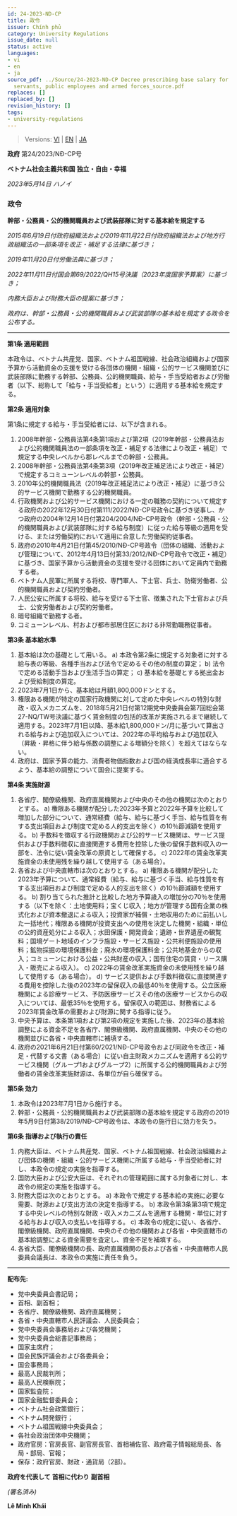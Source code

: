 ```yaml
---
id: 24-2023-ND-CP
title: 政令
issuer: Chính phủ
category: University Regulations
issue_date: null
status: active
languages:
- vi
- en
- ja
source_pdf: ../Source/24-2023-ND-CP Decree prescribing base salary for cadres, civil
  servants, public employees and armed forces_source.pdf
replaces: []
replaced_by: []
revision_history: []
tags:
- university-regulations
---
```

> Versions: [VI](../Vietnamese/24-2023-ND-CP%20Quy%20%C4%91%E1%BB%8Bnh%20m%E1%BB%A9c%20l%C6%B0%C6%A1ng%20c%C6%A1%20s%E1%BB%9F%20%C4%91%E1%BB%91i%20v%E1%BB%9Bi%20c%C3%A1n%20b%E1%BB%99%2C%20c%C3%B4ng%20ch%E1%BB%A9c%2C%20vi%C3%AAn%20ch%E1%BB%A9c%20v%C3%A0%20l%E1%BB%B1c%20l%C6%B0%E1%BB%A3ng%20v%C5%A9%20trang_source.md) | [EN](../English/24-2023-ND-CP%20Decree%20prescribing%20base%20salary%20for%20cadres%2C%20civil%20servants%2C%20public%20employees%20and%20armed%20forces.md) | [JA](24-2023-ND-CP%20%E5%B9%B9%E9%83%A8%E3%83%BB%E5%85%AC%E5%8B%99%E5%93%A1%E3%83%BB%E5%85%AC%E7%9A%84%E6%A9%9F%E9%96%A2%E8%81%B7%E5%93%A1%E3%81%8A%E3%82%88%E3%81%B3%E6%AD%A6%E8%A3%85%E9%83%A8%E9%9A%8A%E3%81%AB%E5%AF%BE%E3%81%99%E3%82%8B%E5%9F%BA%E6%9C%AC%E7%B5%A6%E3%82%92%E8%A6%8F%E5%AE%9A%E3%81%99%E3%82%8B%E6%94%BF%E4%BB%A4.md)

**政府**
第24/2023/NĐ-CP号

**ベトナム社会主義共和国**
**独立・自由・幸福**

*2023年5月14日 ハノイ*

### 政令
**幹部・公務員・公的機関職員および武装部隊に対する基本給を規定する**

*2015年6月19日付政府組織法および2019年11月22日付政府組織法および地方行政組織法の一部条項を改正・補足する法律に基づき；*

*2019年11月20日付労働法典に基づき；*

*2022年11月11日付国会第69/2022/QH15号決議（2023年度国家予算案）に基づき；*

*内務大臣および財務大臣の提案に基づき；*

*政府は、幹部・公務員・公的機関職員および武装部隊の基本給を規定する政令を公布する。*

---

**第1条 適用範囲**

本政令は、ベトナム共産党、国家、ベトナム祖国戦線、社会政治組織および国家予算から活動資金の支援を受ける各団体の機関・組織・公的サービス機関並びに武装部隊に勤務する幹部、公務員、公的機関職員、給与・手当受給者および労働者（以下、総称して「給与・手当受給者」という）に適用する基本給を規定する。

**第2条 適用対象**

第1条に規定する給与・手当受給者には、以下が含まれる。

1. 2008年幹部・公務員法第4条第1項および第2項（2019年幹部・公務員法および公的機関職員法の一部条項を改正・補足する法律により改正・補足）で規定する中央レベルから郡レベルまでの幹部・公務員。
2. 2008年幹部・公務員法第4条第3項（2019年改正補足法により改正・補足）で規定するコミューンレベルの幹部・公務員。
3. 2010年公的機関職員法（2019年改正補足法により改正・補足）に基づき公的サービス機関で勤務する公的機関職員。
4. 行政機関および公的サービス機関における一定の職務の契約について規定する政府の2022年12月30日付第111/2022/NĐ-CP号政令に基づき従事し、かつ政府の2004年12月14日付第204/2004/NĐ-CP号政令（幹部・公務員・公的機関職員および武装部隊に対する給与制度）に従った給与等級の適用を受ける、または労働契約において適用に合意した労働契約従事者。
5. 政府の2010年4月21日付第45/2010/NĐ-CP号政令（団体の組織、活動および管理について、2012年4月13日付第33/2012/NĐ-CP号政令で改正・補足）に基づき、国家予算から活動資金の支援を受ける団体において定員内で勤務する者。
6. ベトナム人民軍に所属する将校、専門軍人、下士官、兵士、防衛労働者、公的機関職員および契約労働者。
7. 人民公安に所属する将校、給与を受ける下士官、徴集された下士官および兵士、公安労働者および契約労働者。
8. 暗号組織で勤務する者。
9. コミューンレベル、村および都市部居住区における非常勤職務従事者。

**第3条 基本給水準**

1. 基本給は次の基礎として用いる。
    a) 本政令第2条に規定する対象者に対する給与表の等級、各種手当および法令で定めるその他の制度の算定；
    b) 法令で定める活動手当および生活手当の算定；
    c) 基本給を基礎とする拠出金および受給制度の算定。
2. 2023年7月1日から、基本給は月額1,800,000ドンとする。
3. 権限ある機関が特定の国家行政機関に対して定めた中央レベルの特別な財政・収入メカニズムを、2018年5月21日付第12期党中央委員会第7回総会第27-NQ/TW号決議に基づく賃金制度の包括的改革が実施されるまで継続して適用する。2023年7月1日以降、基本給1,800,000ドン/月に基づいて算出される給与および追加収入については、2022年の平均給与および追加収入（昇級・昇格に伴う給与係数の調整による増額分を除く）を超えてはならない。
4. 政府は、国家予算の能力、消費者物価指数および国の経済成長率に適合するよう、基本給の調整について国会に提案する。

**第4条 実施財源**

1. 各省庁、閣僚級機関、政府直属機関および中央のその他の機関は次のとおりとする。
    a) 権限ある機関が配分した2023年予算と2022年予算を比較して増加した部分について、通常経費（給与、給与に基づく手当、給与性質を有する支出項目および制度で定める人的支出を除く）の10％節減額を使用する。
    b) 手数料を徴収する行政機関および公的サービス機関は、サービス提供および手数料徴収に直接関連する費用を控除した後の留保手数料収入の一部を、法令に従い賃金改革の原資として確保する。
    c) 2022年の賃金改革実施資金の未使用残を繰り越して使用する（ある場合）。
2. 各省および中央直轄市は次のとおりとする。
    a) 権限ある機関が配分した2023年予算について、通常経費（給与、給与に基づく手当、給与性質を有する支出項目および制度で定める人的支出を除く）の10％節減額を使用する。
    b) 割り当てられた推計と比較した地方予算歳入の増加分の70％を使用する（以下を除く：土地使用料；宝くじ収入；地方が管理する国有企業の株式化および資本撤退による収入；投資家が補償・土地収用のために前払いした一括地代；権限ある機関が投資支出への使用を決定した機関・組織・単位の公的資産処分による収入；水田保護・開発資金；遺跡・世界遺産の観覧料；国境ゲート地域のインフラ施設・サービス施設・公共利便施設の使用料；鉱物採掘の環境保護料金；廃水の環境保護料金；公共地基金からの収入；コミューンにおける公益・公共財産の収入；国有住宅の賃貸・リース購入・販売による収入）。
    c) 2022年の賃金改革実施資金の未使用残を繰り越して使用する（ある場合）。
    d) サービス提供および手数料徴収に直接関連する費用を控除した後の2023年の留保収入の最低40％を使用する。公立医療機関による診療サービス、予防医療サービスその他の医療サービスからの収入については、最低35％を使用する。留保収入の範囲は、財務省による2023年賃金改革の需要および財源に関する指導に従う。
3. 中央予算は、本条第1項および第2項の規定を実施した後、2023年の基本給調整による資金不足を各省庁、閣僚級機関、政府直属機関、中央のその他の機関並びに各省・中央直轄市に補填する。
4. 政府の2021年6月21日付第60/2021/NĐ-CP号政令および同政令を改正・補足・代替する文書（ある場合）に従い自主財政メカニズムを適用する公的サービス機関（グループ1およびグループ2）に所属する公的機関職員および労働者の賃金改革実施財源は、各単位が自ら確保する。

**第5条 効力**

1. 本政令は2023年7月1日から施行する。
2. 幹部・公務員・公的機関職員および武装部隊の基本給を規定する政府の2019年5月9日付第38/2019/NĐ-CP号政令は、本政令の施行日に効力を失う。

**第6条 指導および執行の責任**

1. 内務大臣は、ベトナム共産党、国家、ベトナム祖国戦線、社会政治組織および団体の機関・組織・公的サービス機関に所属する給与・手当受給者に対し、本政令の規定の実施を指導する。
2. 国防大臣および公安大臣は、それぞれの管理範囲に属する対象者に対し、本政令の規定の実施を指導する。
3. 財務大臣は次のとおりとする。
    a) 本政令で規定する基本給の実施に必要な需要、財源および支出方法の決定を指導する。
    b) 本政令第3条第3項で規定する中央レベルの特別な財政・収入メカニズムを適用する機関・単位に対する給与および収入の支払いを指導する。
    c) 本政令の規定に従い、各省庁、閣僚級機関、政府直属機関、中央のその他の機関および各省・中央直轄市の基本給調整による資金需要を査定し、資金不足を補填する。
4. 各省大臣、閣僚級機関の長、政府直属機関の長および各省・中央直轄市人民委員会議長は、本政令の実施に責任を負う。

---

**配布先:**
- 党中央委員会書記局；
- 首相、副首相；
- 各省庁、閣僚級機関、政府直属機関；
- 各省・中央直轄市人民評議会、人民委員会；
- 党中央委員会事務局および各党機関；
- 党中央委員会総書記事務局；
- 国家主席府；
- 国会民族評議会および各委員会；
- 国会事務局；
- 最高人民裁判所；
- 最高人民検察院；
- 国家監査院；
- 国家金融監督委員会；
- ベトナム社会政策銀行；
- ベトナム開発銀行；
- ベトナム祖国戦線中央委員会；
- 各社会政治団体中央機関；
- 政府官房：官房長官、副官房長官、首相補佐官、政府電子情報総局長、各局・部局、官報；
- 保存：政府官房、財政・通貨局（2部）。

**政府を代表して**
**首相に代わり**
**副首相**

*(署名済み)*

**Lê Minh Khái**
